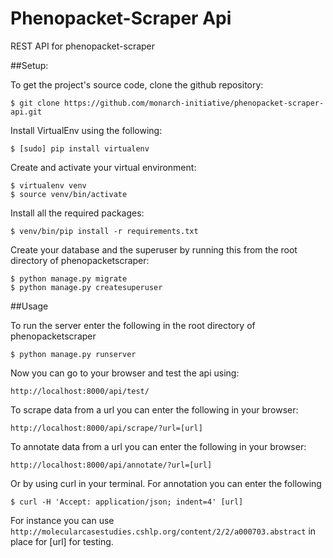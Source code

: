 # Phenopacket-Scraper Api

REST API for phenopacket-scraper

##Setup:

To get the project's source code, clone the github repository:

    $ git clone https://github.com/monarch-initiative/phenopacket-scraper-api.git

Install VirtualEnv using the following:

    $ [sudo] pip install virtualenv

Create and activate your virtual environment:

    $ virtualenv venv
    $ source venv/bin/activate

Install all the required packages:

	$ venv/bin/pip install -r requirements.txt

Create your database and the superuser by running this from the root directory of phenopacketscraper:

	$ python manage.py migrate
	$ python manage.py createsuperuser


##Usage

To run the server enter the following in the root directory of phenopacketscraper

	$ python manage.py runserver

Now you can go to your browser and test the api using:

	http://localhost:8000/api/test/

To scrape data from a url you can enter the following in your browser:

	http://localhost:8000/api/scrape/?url=[url]

To annotate data from a url you can enter the following in your browser:

	http://localhost:8000/api/annotate/?url=[url]



Or by using curl in your terminal. For annotation you can enter the following

	$ curl -H 'Accept: application/json; indent=4' [url]

For instance you can use `http://molecularcasestudies.cshlp.org/content/2/2/a000703.abstract` in place for [url] for testing.


